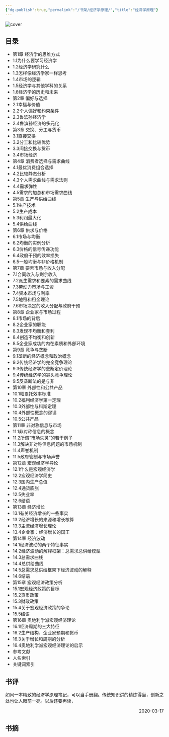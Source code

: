 ```yaml
---
{"dg-publish":true,"permalink":"/书架/经济学原理/","title":"经济学原理"}
---
```



![cover](https://s2.loli.net/2025/10/10/8uh3pk7vWY5IoNA.png)

## 目录


  - 第1章 经济学的思维方式
  - 1.1为什么要学习经济学
  - 1.2经济学研究什么
  - 1.3怎样像经济学家一样思考
  - 1.4市场的逻辑
  - 1.5经济学与其他学科的关系
  - 1.6经济学的历史和未来
  - 第2章 偏好与选择
  - 2.1幸福与价值
  - 2.2个人偏好和约束条件
  - 2.3鲁滨孙经济学
  - 2.4鲁滨孙经济的多元化
  - 第3章 交换、分工与货币
  - 3.1直接交换
  - 3.2分工和比较优势
  - 3.3间接交换与货币
  - 3.4市场经济
  - 第4章 消费者选择与需求曲线
  - 4.1最优消费组合选择
  - 4.2比较静态分析
  - 4.3个人需求曲线与需求法则
  - 4.4需求弹性
  - 4.5需求的加总和市场需求曲线
  - 第5章 生产与供给曲线
  - 5.1生产技术
  - 5.2生产成本
  - 5.3利润最大化
  - 5.4供给曲线
  - 第6章 供求与价格
  - 6.1市场与均衡
  - 6.2均衡的实例分析
  - 6.3价格的信号传递功能
  - 6.4政府干预的效率损失
  - 6.5一般均衡与非价格机制
  - 第7章 要素市场与收入分配
  - 7.1合同收入与剩余收入
  - 7.2派生需求和要素的需求曲线
  - 7.3劳动力市场与工资
  - 7.4资本市场与利率
  - 7.5地租和租金理论
  - 7.6市场决定的收入分配与政府干预
  - 第8章 企业家与市场过程
  - 8.1市场的背后
  - 8.2企业家的职能
  - 8.3发现不均衡和套利
  - 8.4创造不均衡和创新
  - 8.5企业家成功的内在素质和外部环境
  - 第9章 竞争与垄断
  - 9.1垄断的经济概念和政治概念
  - 9.2传统经济学的完全竞争理论
  - 9.3传统经济学的垄断定价理论
  - 9.4传统经济学的寡头竞争理论
  - 9.5反垄断法的是与非
  - 第10章 外部性和公共产品
  - 10.1帕累托效率标准
  - 10.2福利经济学第一定理
  - 10.3外部性与科斯定理
  - 10.4外部性概念的谬误
  - 10.5公共产品
  - 第11章 非对称信息与市场
  - 11.1非对称信息的概念
  - 11.2所谓“市场失灵”的若干例子
  - 11.3解决非对称信息问题的市场机制
  - 11.4声誉机制
  - 11.5政府管制与市场声誉
  - 第12章 宏观经济学导论
  - 12.1什么是宏观经济学
  - 12.2宏观经济学简史
  - 12.3国内生产总值
  - 12.4通货膨胀
  - 12.5失业率
  - 12.6结语
  - 第13章 经济增长
  - 13.1有关经济增长的一些事实
  - 13.2经济增长的来源和增长核算
  - 13.3主流经济增长理论
  - 13.4企业家：经济增长的国王
  - 第14章 经济波动
  - 14.1经济波动的两个特征事实
  - 14.2经济波动的解释框架：总需求总供给模型
  - 14.3总需求曲线
  - 14.4总供给曲线
  - 14.5总需求总供给框架下经济波动的解释
  - 14.6结语
  - 第15章 宏观经济政策分析
  - 15.1宏观经济政策的目标
  - 15.2货币政策
  - 15.3财政政策
  - 15.4关于宏观经济政策的争论
  - 15.5结语
  - 第16章 奥地利学派宏观经济理论
  - 16.1经济周期的三大特征
  - 16.2生产结构、企业家预期和货币
  - 16.3关于增长和周期的分析
  - 16.4奥地利学派宏观经济理论的启示
  - 参考文献
  - 人名索引
  - 关键词索引

## 书评

如同一本精致的经济学原理笔记，可以当手册翻。传统知识讲的精炼得当，创新之处也让人眼前一亮。以后还要再读，

<p align="right">2020-03-17</p>

## 书摘